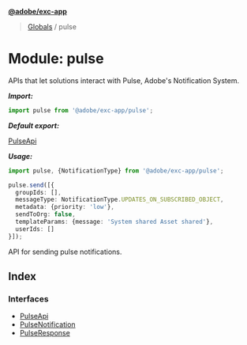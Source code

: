 **[@adobe/exc-app](../README.md)**

> [Globals](../README.md) / pulse

# Module: pulse

APIs that let solutions interact with Pulse, Adobe's Notification System.

***Import:***

```typescript
import pulse from '@adobe/exc-app/pulse';
```

***Default export:***

[PulseApi](../interfaces/pulse.pulseapi.md#interface-pulserapi)

***Usage:***

```typescript
import pulse, {NotificationType} from '@adobe/exc-app/pulse';

pulse.send([{
  groupIds: [],
  messageType: NotificationType.UPDATES_ON_SUBSCRIBED_OBJECT,
  metadata: {priority: 'low'},
  sendToOrg: false,
  templateParams: {message: 'System shared Asset shared'},
  userIds: []
}]);
```

API for sending pulse notifications.

## Index

### Interfaces

* [PulseApi](../interfaces/pulse.pulseapi.md)
* [PulseNotification](../interfaces/pulse.pulsenotification.md)
* [PulseResponse](../interfaces/pulse.pulseresponse.md)
